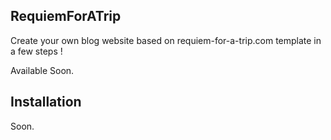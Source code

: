 ## RequiemForATrip

Create your own blog website based on requiem-for-a-trip.com template in a few steps !

Available Soon.

## Installation

Soon.